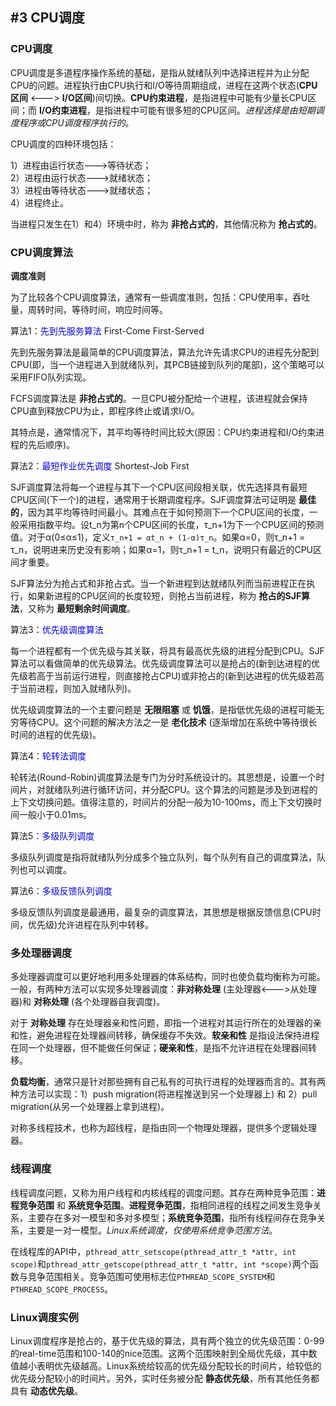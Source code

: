 ## #3 CPU调度

### CPU调度

CPU调度是多道程序操作系统的基础，是指从就绪队列中选择进程并为止分配CPU的问题。进程执行由CPU执行和I/O等待周期组成，进程在这两个状态(**CPU区间** <---> **I/O区间**)间切换。**CPU约束进程**，是指进程中可能有少量长CPU区间；而 **I/O约束进程**，是指进程中可能有很多短的CPU区间。_进程选择是由短期调度程序或CPU调度程序执行的_。

CPU调度的四种环境包括：

1）进程由运行状态--->等待状态；  
2）进程由运行状态--->就绪状态；  
3）进程由等待状态--->就绪状态；  
4）进程终止。

当进程只发生在1）和4）环境中时，称为 **非抢占式的**，其他情况称为 **抢占式的**。

### CPU调度算法

<b>调度准则</b>

为了比较各个CPU调度算法，通常有一些调度准则，包括：CPU使用率，吞吐量，周转时间，等待时间，响应时间等。

算法1：<font color="#0000ff">先到先服务算法</font> First-Come First-Served

先到先服务算法是最简单的CPU调度算法，算法允许先请求CPU的进程先分配到CPU(即，当一个进程进入到就绪队列，其PCB链接到队列的尾部)，这个策略可以采用FIFO队列实现。

FCFS调度算法是 <b>非抢占式的</b>。一旦CPU被分配给一个进程，该进程就会保持CPU直到释放CPU为止，即程序终止或请求I/O。

其特点是，通常情况下，其平均等待时间比较大(原因：CPU约束进程和I/O约束进程的先后顺序)。

算法2：<font color="#0000ff">最短作业优先调度</font> Shortest-Job First

SJF调度算法将每一个进程与其下一个CPU区间段相关联，优先选择具有最短CPU区间(下一个)的进程，通常用于长期调度程序。SJF调度算法可证明是 **最佳的**，因为其平均等待时间最小。其难点在于如何预测下一个CPU区间的长度，一般采用指数平均。设t_n为第n个CPU区间的长度，τ_n+1为下一个CPU区间的预测值。对于α(0≤α≤1)，定义`τ_n+1 = αt_n + (1-α)τ_n`。如果α=0，则τ_n+1 = τ_n，说明进来历史没有影响；如果α=1，则τ_n+1 = t_n，说明只有最近的CPU区间才重要。

SJF算法分为抢占式和非抢占式。当一个新进程到达就绪队列而当前进程正在执行，如果新进程的CPU区间的长度较短，则抢占当前进程，称为 **抢占的SJF算法**，又称为 **最短剩余时间调度**。

算法3：<font color="#0000ff">优先级调度算法</font>

每一个进程都有一个优先级与其关联，将具有最高优先级的进程分配到CPU。SJF算法可以看做简单的优先级算法。优先级调度算法可以是抢占的(新到达进程的优先级若高于当前运行进程，则直接抢占CPU)或非抢占的(新到达进程的优先级若高于当前进程，则加入就绪队列)。

优先级调度算法的一个主要问题是 **无限阻塞** 或 **饥饿**，是指低优先级的进程可能无穷等待CPU。这个问题的解决方法之一是 **老化技术** (逐渐增加在系统中等待很长时间的进程的优先级)。

算法4：<font color="#0000ff">轮转法调度</font>

轮转法(Round-Robin)调度算法是专门为分时系统设计的。其思想是，设置一个时间片，对就绪队列进行循环访问，并分配CPU。这个算法的问题是涉及到进程的上下文切换问题。值得注意的，时间片的分配一般为10-100ms，而上下文切换时间一般小于0.01ms。

算法5：<font color="#0000ff">多级队列调度</font>

多级队列调度是指将就绪队列分成多个独立队列，每个队列有自己的调度算法，队列也可以调度。

算法6：<font color="#0000ff">多级反馈队列调度</font>

多级反馈队列调度是最通用，最复杂的调度算法，其思想是根据反馈信息(CPU时间，优先级)允许进程在队列中转移。

### 多处理器调度

多处理器调度可以更好地利用多处理器的体系结构，同时也使负载均衡称为可能。一般，有两种方法可以实现多处理器调度：**非对称处理** (主处理器<--->从处理器)和 **对称处理** (各个处理器自我调度)。

对于 **对称处理** 存在处理器亲和性问题，即指一个进程对其运行所在的处理器的亲和性，避免进程在处理器间转移，确保缓存不失效。**软亲和性** 是指设法保持进程在同一个处理器，但不能做任何保证；**硬亲和性**，是指不允许进程在处理器间转移。

**负载均衡**，通常只是针对那些拥有自己私有的可执行进程的处理器而言的。其有两种方法可以实现：1）push migration(将进程推送到另一个处理器上) 和 2）pull migration(从另一个处理器上拿到进程)。

对称多线程技术，也称为超线程，是指由同一个物理处理器，提供多个逻辑处理器。

### 线程调度

线程调度问题，又称为用户线程和内核线程的调度问题。其存在两种竞争范围：**进程竞争范围** 和 **系统竞争范围**。**进程竞争范围**，指相同进程的线程之间发生竞争关系，主要存在多对一模型和多对多模型；**系统竞争范围**，指所有线程间存在竞争关系，主要是一对一模型。_Linux系统调度，仅使用系统竞争范围方法_。

在线程库的API中，`pthread_attr_setscope(pthread_attr_t *attr, int scope)`和`pthread_attr_getscope(pthread_attr_t *attr, int *scope)`两个函数与竞争范围相关。竞争范围可使用标志位`PTHREAD_SCOPE_SYSTEM`和`PTHREAD_SCOPE_PROCESS`。

### Linux调度实例

Linux调度程序是抢占的，基于优先级的算法，具有两个独立的优先级范围：0-99的real-time范围和100-140的nice范围。这两个范围映射到全局优先级，其中数值越小表明优先级越高。Linux系统给较高的优先级分配较长的时间片，给较低的优先级分配较小的时间片。另外，实时任务被分配 **静态优先级**，所有其他任务都具有 **动态优先级**。
